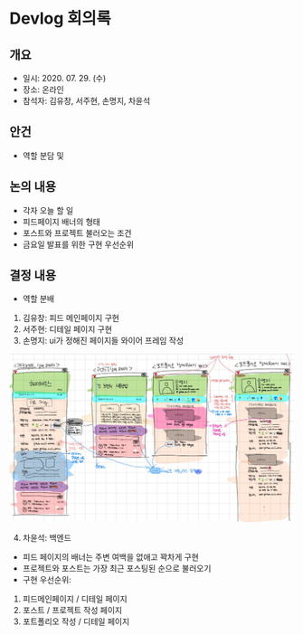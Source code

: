 # Devlog 회의록

## 개요
- 일시: 2020. 07. 29. (수)
- 장소: 온라인
- 참석자: 김유창, 서주현, 손명지, 차윤석

## 안건
- 역할 분담 및 

## 논의 내용
- 각자 오늘 할 일
- 피드페이지 배너의 형태
- 포스트와 프로젝트 불러오는 조건
- 금요일 발표를 위한 구현 우선순위


## 결정 내용
- 역할 분배
1. 김유창: 피드 메인페이지 구현
2. 서주현: 디테일 페이지 구현
3. 손명지: ui가 정해진 페이지들 와이어 프레임 작성

![screensh](./Wireframe/상세페이지들.png)

4. 차윤석: 백엔드
- 피드 페이지의 배너는 주변 여백을 없애고 꽉차게 구현
- 프로젝트와 포스트는 가장 최근 포스팅된 순으로 불러오기
- 구현 우선순위:
1. 피드메인페이지 / 디테일 페이지
2. 포스트 / 프로젝트 작성 페이지
3. 포트폴리오 작성 / 디테일 페이지